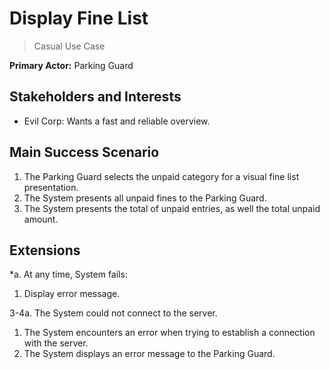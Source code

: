 # Display Fine List

> Casual Use Case

**Primary Actor:** Parking Guard

## Stakeholders and Interests

- Evil Corp: Wants a fast and reliable overview.

## Main Success Scenario

1. The Parking Guard selects the unpaid category for a visual fine list presentation.
2. The System presents all unpaid fines to the Parking Guard.
3. The System presents the total of unpaid entries, as well the total unpaid amount.

## Extensions

\*a. At any time, System fails:

1. Display error message.

3-4a. The System could not connect to the server.

1. The System encounters an error when trying to establish a connection with the server.
2. The System displays an error message to the Parking Guard.
